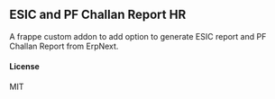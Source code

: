 ## ESIC and PF Challan Report HR

A frappe custom addon to add option to generate ESIC report and PF Challan Report from ErpNext.

#### License

MIT
